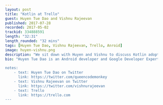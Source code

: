 ```yaml
---
layout: post
title: "Kotlin at Trello"
guest: Huyen Tue Dao and Vishnu Rajeevan
published: 2017-07-28
recorded: 2017-05-02
trackid: 334888591
length: "32:31"
length_rounded: "32 mins"
tags: [Huyen Tue Dao, Vishnu Rajeevan, Trello, Anroid]
image: huyen-vishnu.png
description: "We sit down with Huyen and Vishnu to discuss Kotlin adoption at Trello, how the process went, the technologies the use in combination with Kotlin and the overall experience and thoughts on the language."
bio: "Huyen Tue Dao is an Android developer and Google Developer Expert, currently working on the Trello Android app at Atlasssian. She is also co-creator of the “Android Dialogs” YouTube channel. In equal quantities she is mad about engineering, gaming, and video production. // Vishnu is a developer with experience in Android mobile development as well as forays into iOS and various web frameworks. In his free time he enjoys playing video games, biking, cooking, and working on side projects."
                                                                                                                                                                                                                                                                                        "
notes: 
    - text: Huyen Tue Dao on Twitter
      link: https://twitter.com/queencodemonkey
    - text: Vishnu Rajeevan on Twitter
      link: https://twitter.com/vishnurajeevan
    - text: Trello
      link: https://trello.com  
---
```

